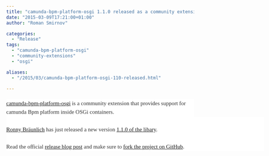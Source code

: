 ```yaml
---
title: "camunda-bpm-platform-osgi 1.1.0 released as a community extension"
date: "2015-03-09T17:21:00+01:00"
author: "Roman Smirnov"

categories:
  - "Release"
tags: 
  - "camunda-bpm-platform-osgi"
  - "community-extensions"
  - "osgi"

aliases:
  - "/2015/03/camunda-bpm-platform-osgi-110-released.html"

---
```


<div style="background-color: white; color: #222222; font-family: 'Trebuchet MS', Trebuchet, Verdana, sans-serif; font-size: 28px; font-stretch: normal; font-weight: normal; margin: 0.75em 0px 0px; position: relative;">
<a href="https://github.com/camunda/camunda-bpm-platform-osgi" style="font-family: 'Droid Serif'; font-size: 15px; line-height: 23.1000003814697px;">camunda-bpm-platform-osgi</a><span style="color: #333333; font-family: 'Droid Serif'; font-size: 15px; line-height: 23.1000003814697px;">&nbsp;is a community extension that provides support for camunda Bpm platform inside OSGi containers.</span></div>
<div class="post-body entry-content" id="post-body-789114432812658997" itemprop="description articleBody" style="background-color: white; color: #222222; font-family: Arial, Tahoma, Helvetica, FreeSans, sans-serif; font-size: 15.3999996185303px; line-height: 1.4; position: relative; width: 692px;">
<span style="color: #333333; font-family: 'Droid Serif'; font-size: 15px; line-height: 23.1000003814697px;"><br /></span></div>
<div class="post-body entry-content" id="post-body-789114432812658997" itemprop="description articleBody" style="background-color: white; color: #222222; font-family: Arial, Tahoma, Helvetica, FreeSans, sans-serif; font-size: 15.3999996185303px; line-height: 1.4; position: relative; width: 692px;">
<span style="color: #333333; font-family: 'Droid Serif'; font-size: 15px; line-height: 23.1000003814697px;"><a href="https://github.com/rbraeunlich">Ronny Bräunlich</a> has just released a new version <a href="https://github.com/camunda/camunda-bpm-platform-osgi/releases/tag/1.1.0">1.1.0 of the libary</a>.</span></div>
<div class="post-body entry-content" id="post-body-789114432812658997" itemprop="description articleBody" style="background-color: white; color: #222222; font-family: Arial, Tahoma, Helvetica, FreeSans, sans-serif; font-size: 15.3999996185303px; line-height: 1.4; position: relative; width: 692px;">
<span style="color: #333333; font-family: 'Droid Serif'; font-size: 15px; line-height: 23.1000003814697px;"><br /></span></div>
<div class="post-body entry-content" id="post-body-789114432812658997" itemprop="description articleBody" style="background-color: white; color: #222222; font-family: Arial, Tahoma, Helvetica, FreeSans, sans-serif; font-size: 15.3999996185303px; line-height: 1.4; position: relative; width: 692px;">
<span style="color: #333333; font-family: 'Droid Serif'; font-size: 15px; line-height: 23.1000003814697px;">Read the official <a href="http://wrongtracks.blogspot.de/2015/03/camunda-bpm-platform-osgi-110-released.html">release blog post</a> and make sure to <a href="https://github.com/camunda/camunda-bpm-platform-osgi">fork the project on GitHub</a>.&nbsp;</span></div>
